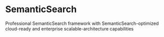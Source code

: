 # SemanticSearch
Professional SemanticSearch framework with SemanticSearch-optimized cloud-ready and enterprise scalable-architecture capabilities
